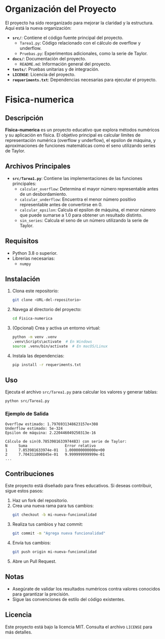 # Organización del Proyecto

El proyecto ha sido reorganizado para mejorar la claridad y la estructura. Aquí está la nueva organización:

- **`src/`**: Contiene el código fuente principal del proyecto.
  - `Tarea1.py`: Código relacionado con el cálculo de overflow y underflow.
  - `Pruebas.py`: Experimentos adicionales, como la serie de Taylor.
- **`docs/`**: Documentación del proyecto.
  - `README.md`: Información general del proyecto.
- **`tests/`**: Pruebas unitarias y de integración.
- **`LICENSE`**: Licencia del proyecto.
- **`requeriments.txt`**: Dependencias necesarias para ejecutar el proyecto.

# Fisica-numerica

## Descripción
**Fisica-numerica** es un proyecto educativo que explora métodos numéricos y su aplicación en física. El objetivo principal es calcular límites de representación numérica (overflow y underflow), el epsilon de máquina, y aproximaciones de funciones matemáticas como el seno utilizando series de Taylor.

## Archivos Principales
- **`src/Tarea1.py`**: Contiene las implementaciones de las funciones principales:
  - `calcular_overflow`: Determina el mayor número representable antes de un desbordamiento.
  - `calcular_underflow`: Encuentra el menor número positivo representable antes de convertirse en 0.
  - `calcular_epsilon`: Calcula el epsilon de máquina, el menor número que puede sumarse a 1.0 para obtener un resultado distinto.
  - `sin_series`: Calcula el seno de un número utilizando la serie de Taylor.

## Requisitos
- Python 3.8 o superior.
- Librerías necesarias:
  - `numpy`

## Instalación
1. Clona este repositorio:
   ```bash
   git clone <URL-del-repositorio>
   ```
2. Navega al directorio del proyecto:
   ```bash
   cd Fisica-numerica
   ```
3. (Opcional) Crea y activa un entorno virtual:
   ```bash
   python -m venv .venv
   .venv\Scripts\activate  # En Windows
   source .venv/bin/activate  # En macOS/Linux
   ```
4. Instala las dependencias:
   ```bash
   pip install -r requeriments.txt
   ```

## Uso
Ejecuta el archivo `src/Tarea1.py` para calcular los valores y generar tablas:
```bash
python src/Tarea1.py
```

### Ejemplo de Salida
```
Overflow estimado: 1.7976931348623157e+308
Underflow estimado: 5e-324
Epsilon de máquina: 2.220446049250313e-16

Cálculo de sin(0.7853981633974483) con serie de Taylor:
N     Suma                 Error relativo      
1     7.853981633974e-01   1.000000000000e+00  
2     7.704311800845e-01   9.999999999999e-01  
...
```

## Contribuciones
Este proyecto está diseñado para fines educativos. Si deseas contribuir, sigue estos pasos:
1. Haz un fork del repositorio.
2. Crea una nueva rama para tus cambios:
   ```bash
   git checkout -b mi-nueva-funcionalidad
   ```
3. Realiza tus cambios y haz commit:
   ```bash
   git commit -m "Agrega nueva funcionalidad"
   ```
4. Envía tus cambios:
   ```bash
   git push origin mi-nueva-funcionalidad
   ```
5. Abre un Pull Request.

## Notas
- Asegúrate de validar los resultados numéricos contra valores conocidos para garantizar la precisión.
- Sigue las convenciones de estilo del código existentes.

## Licencia
Este proyecto está bajo la licencia MIT. Consulta el archivo `LICENSE` para más detalles.